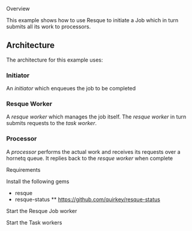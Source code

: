 Overview

This example shows how to use Resque to initiate a Job which in turn submits all
its work to processors.

## Architecture

The architecture for this example uses:
### Initiator

An _initiator_ which enqueues the job to be completed

### Resque Worker

A _resque worker_ which manages the job itself. The _resque worker_ in turn submits
requests to the _task worker_.

### Processor

A _processor_ performs the actual work and receives its requests over a
hornetq queue. It replies back to the _resque worker_ when complete


Requirements

Install the following gems
* resque
* resque-status
** https://github.com/quirkey/resque-status

Start the Resque Job worker

Start the Task workers